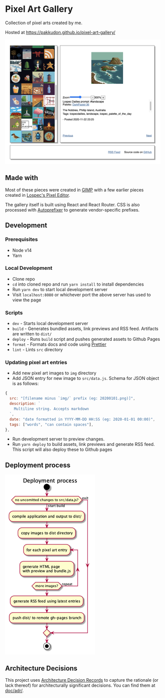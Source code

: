 # Pixel Art Gallery

Collection of pixel arts created by me.

Hosted at https://pakkudon.github.io/pixel-art-gallery/

![Screenshot](./doc/screenshot.png)

## Made with

Most of these pieces were created in [GIMP](https://www.gimp.org/) with a few earlier pieces created in [Lospec's Pixel Editor](https://lospec.com/pixel-editor/).

The gallery itself is built using React and React Router. CSS is also processed with [Autoprefixer](https://www.npmjs.com/package/autoprefixer) to generate vendor-specific prefixes.

## Development

### Prerequisites

- Node v14
- Yarn

### Local Development

- Clone repo
- `cd` into cloned repo and run `yarn install` to install dependencies
- Run `yarn dev` to start local development server
- Visit `localhost:8080` or whichever port the above server has used to view the page

### Scripts

- `dev` - Starts local development server
- `build` - Generates bundled assets, link previews and RSS feed. Artifacts are written to `dist/`
- `deploy` - Runs `build` script and pushes generated assets to Github Pages
- `format` - Formats docs and code using [Prettier](https://prettier.io/)
- `lint` - Lints `src` directory

### Updating pixel art entries

- Add new pixel art images to `img` directory
- Add JSON entry for new image to `src/data.js`. Schema for JSON object is as follows:

```js
{
  src: "[filename minus `img/` prefix (eg: 20200101.png)]",
  description: `
    Multiline string. Accepts markdown
  `,
  date: "date formatted in YYYY-MM-DD HH:SS (eg: 2020-01-01 00:00)",
  tags: ["words", "can contain spaces"],
},
```

- Run development server to preview changes.
- Run `yarn deploy` to build assets, link previews and generate RSS feed. This script will also deploy these to Github pages

## Deployment process

![Deployment workflow](doc/deployment.png)

## Architecture Decisions

This project uses [Architecture Decision Records](https://adr.github.io/) to capture the rationale (or lack thereof) for architecturally significant decisions. You can find them at [doc/adr/](doc/adr/).
